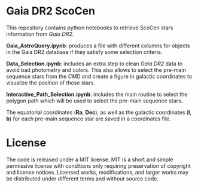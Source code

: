 # Gaia DR2 ScoCen

This repository contains python notebooks to retrieve ScoCen stars information from *Gaia DR2*. 

__Gaia_AstroQuery.ipynb__: produces a file with different columns for objects in the Gaia DR2 database if they satisfy some selection criteria.

__Data_Selection.ipynb__: includes an extra step to clean *Gaia DR2* data to avoid bad photometry and colors. This also allows to select the pre-main sequence stars from the *CMD* and create a figure in galactic coordinates to visualize the position of these stars.

__Interactive_Path_Selection.ipynb__: includes the main routine to select the polygon path which will be used to select the pre-main sequence stars.

The equatorial coordinates (__Ra__, __Dec__), as well as the galactic coordinates (__l__, __b__) for each pre-main sequence star are saved in a coordinates file. 

# License

The code is released under a MIT license. MIT is a short and simple permissive license with conditions only requiring preservation of copyright and license notices. Licensed works, modifications, and larger works may be distributed under different terms and without source code.
